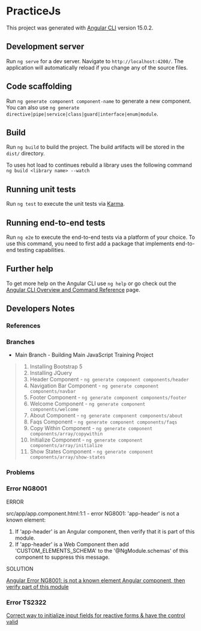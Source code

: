 # PracticeJs

This project was generated with [Angular CLI](https://github.com/angular/angular-cli) version 15.0.2.

## Development server

Run `ng serve` for a dev server. Navigate to `http://localhost:4200/`. The application will automatically reload if you change any of the source files.

## Code scaffolding

Run `ng generate component component-name` to generate a new component. You can also use `ng generate directive|pipe|service|class|guard|interface|enum|module`.

## Build

Run `ng build` to build the project. The build artifacts will be stored in the `dist/` directory.

To uses hot load to continues rebuild a library uses the following command `ng build <library name> --watch`
## Running unit tests

Run `ng test` to execute the unit tests via [Karma](https://karma-runner.github.io).

## Running end-to-end tests

Run `ng e2e` to execute the end-to-end tests via a platform of your choice. To use this command, you need to first add a package that implements end-to-end testing capabilities.

## Further help

To get more help on the Angular CLI use `ng help` or go check out the [Angular CLI Overview and Command Reference](https://angular.io/cli) page.


## Developers Notes
### References

### Branches

* Main Branch - Building Main JavaScript Training Project 
> 1. Installing Bootstrap 5
> 2. Installing JQuery
> 3. Header Component - ```ng generate component components/header```
> 4. Navigation Bar Component - ```ng generate component components/navbar```
> 5. Footer Component - ```ng generate component components/footer```
> 6. Welcome Component - ```ng generate component components/welcome```
> 7. About Component - ```ng generate component components/about```
> 8.  Faqs Component - ```ng generate component components/faqs```
> 9.  Copy Within Component - ```ng generate component components/array/copywithin```
> 10. Initialize Component - ```ng generate component components/array/initialize ```
> 11. Show States Component - ```ng generate component components/array/show-states ```

### Problems

### Error NG8001      
ERROR

src/app/app.component.html:1:1 - error NG8001: 'app-header' is not a known element:
1. If 'app-header' is an Angular component, then verify that it is part of this module.
2. If 'app-header' is a Web Component then add 'CUSTOM_ELEMENTS_SCHEMA' to the '@NgModule.schemas' of this component to suppress this message.

SOLUTION 

[Angular Error NG8001: is not a known element Angular component, then verify part of this module](https://www.youtube.com/watch?v=EcIXA-DptI4)

### Error TS2322     

[Correct way to initialize input fields for reactive forms & have the control valid](https://stackoverflow.com/questions/52378087/correct-way-to-initialize-input-fields-for-reactive-forms-have-the-control-val)
